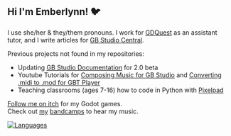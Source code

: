 ## Hi I'm Emberlynn! 🐦
  I use she/her & they/them pronouns. I work for [GDQuest](https://www.gdquest.com/) as an assistant tutor, and I write articles for [GB Studio Central](https://gbstudiocentral.com/).

Previous projects not found in my repositories:
- Updating [GB Studio Documentation](https://github.com/chrismaltby/gb-studio-site) for 2.0 beta
- Youtube Tutorials for [Composing Music for GB Studio](https://youtu.be/cLQ3ybY_ACA) and [Converting .midi to .mod for GBT Player](https://youtu.be/4AxZqK9_jKE)
- Teaching classrooms (ages 7-16) how to code in Python with [Pixelpad](https://pixelpad.io)

[Follow me on itch](https://deertears.itch.io/) for my Godot games.  
Check out [my](https://daryldee.bandcamp.com/) [bandcamps](https://goodnightgirl.bandcamp.com) to hear my music.

[![Languages](https://github-readme-stats.vercel.app/api/top-langs/?username=deertears&layout=compact&langs_count=10&hide_border=true&custom_title=Languages&bg_color=00000000)](https://github.com/deertears)
